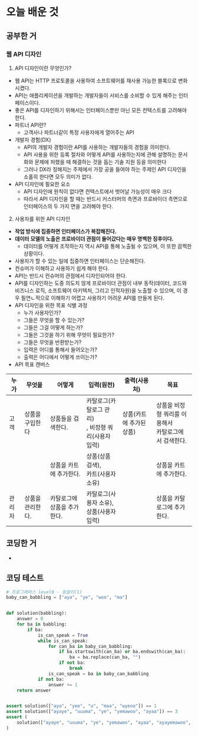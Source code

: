 # 오늘 배운 것

## 공부한 거
### 웹 API 디자인
1. API 디자인이란 무엇인가?
- 웹 API는 HTTP 프로토콜을 사용하여 소프트웨어를 재사용 가능한 블록으로 변화시켰다.
- API는 애플리케이션을 개발하는 개발자들이 서비스를 소비할 수 있게 해주는 인터페이스이다.
- 좋은 API를 디자인하기 위해서는 인터페이스뿐만 아닌 모든 컨텍스트를 고려해야 한다.
- 파트너 API란?
    - 고객사나 파트너같이 특정 사용자에게 열어주는 API
- 개발자 경험(DX)
    - API의 개발자 경험이란 API를 사용하는 개발자들의 경험을 의미한다.
    - API 사용을 위한 등록 절차와 어떻게 API를 사용하는지에 관해 설명하는 문서화와 문제에 처했을 때 해결하는 것을 돕는 기술 지원 등을 의미한다
    - 그러나 DX라 칭해지는 주제에서 가장 공을 들여야 하는 주제인 API 디자인을 소홀히 한다면 모두 의미가 없다.
- API 디자인에 필요한 요소
    - API 디자인에 원칙이 없다면 컨텍스트에서 벗어날 가능성이 매우 크다
    - 따라서 API 디자인을 할 때는 반드시 커스터머의 측면과 프로바이더 측면으로 인터페이스의 두 가지 면을 고려해야 한다.
2. 사용자를 위한 API 디자인
- **작업 방식에 집중하면 인터페이스가 복잡해진다.**
- **데이터 모델의 노출은 프로바이더 관점이 들어갔다는 매우 명백한 징후이다.**
  - 데이터를 어떻게 조작하는지 역시 API를 통해 노출될 수 있으며, 이 또한 끔찍한 상황이다. 
- 사용자가 할 수 있는 일에 집중하면 인터페이스는 단순해진다.
- 컨슈머가 이해하고 사용하기 쉽게 해야 한다.
- API는 반드시 컨슈머의 관점에서 디자인되어야 한다.
- API를 디자인하는 도중 의도치 않게 프로바이더 관점이 내부 동작(데이터, 코드와 비즈니스 로직, 소프트웨어 아키텍처, 그리고 인적자원)을 노출할 수 있으며, 이 경우 필연ㄴ적으로 이해하기 어렵고 사용하기 어려운 API를 만들게 된다.
- API 디자인을 위한 목표 식별 과정
    - 누가 사용자인가?
    - 그들은 무엇을 할 수 있는가?
    - 그들은 그걸 어떻게 하는가?
    - 그들은 그것을 하기 위해 무엇이 필요한가?
    - 그들은 무엇을 반환받는가?
    - 입력은 어디를 통해서 들어오는가?
    - 출력은 어디에서 어떻게 쓰이는가?
- API 목표 캔버스 

| 누가  | 무엇을       | 어떻게             | 입력(원천)                             | 출력(사용처)        | 목표                                 |
|-----|-----------|-----------------|------------------------------------|----------------|------------------------------------| 
| 고객  | 상품을 구입한다  | 상품들을 검색한다.      | 카탈로그(카탈로그 관리)<br/>, 비정형 쿼리(사용자 입력) | 상품(카트에 추가된 상품) | 상품을 비정형 쿼리를 이용해서<br/> 카탈로그에서 검색한다. | 
|  |           | 상품을 카트에 추가한다.   | 상품(상품 검색),<br/>카트(사용자 소유)          |                | 상품을 카트에 추가한다.                      | 
| 관리자 | 상품을 관리한다. | 카탈로그에 상품을 추가한다. | 카탈로그(사용자 소유),<br/>상품(사용자 입력)       |                | 상품을 카탈로그에 추가한다.                    | 




## 코딩한 거
-

## 코딩 테스트
```python
# 프로그래머스 level0 - 옹알이(1)
baby_can_babbling = ["aya", "ye", "woo", "ma"]


def solution(babbling):
    answer = 0
    for ba in babbling:
        if ba:
            is_can_speak = True
            while is_can_speak:
                for can_ba in baby_can_babbling:
                    if ba.startswith(can_ba) or ba.endswith(can_ba):
                        ba = ba.replace(can_ba, "")
                    if not ba:
                        break
                is_can_speak = ba in baby_can_babbling
            if not ba:
                answer += 1
    return answer


assert solution(["aya", "yee", "u", "maa", "wyeoo"]) == 1
assert solution(["ayaye", "uuuma", "ye", "yemawoo", "ayaa"]) == 3
assert (
    solution(["ayaye", "uuuma", "ye", "yemawoo", "ayaa", "ayayemawoo", "umau", ""]) == 4
)
```
 